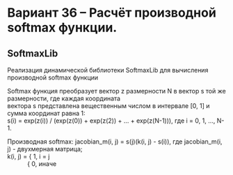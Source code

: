 # Вариант 36 – Расчёт производной softmax функции.

## SoftmaxLib

Реализация динамической библиотеки SoftmaxLib для вычисления производной softmax функции

Softmax функция преобразует вектор z размерности N в вектор s той же размерности, где каждая координата  
вектора s представлена вещественным числом в интервале [0, 1] и сумма координат равна 1:  
s(i) = exp(z(i)) / (exp(z(0)) + exp(z(2)) + ... + exp(z(N-1))), где i = 0, 1, ..., N-1.

Производная softmax:
jacobian_m(i, j) = s(j)(k(i, j) - s(i)), где jacobian_m(i, j) - двухмерная матрица;  
k(i, j) = { 1, i = j  
&emsp;&emsp;&emsp; { 0, иначе

